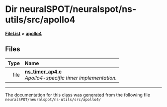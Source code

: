 

# Dir neuralSPOT/neuralspot/ns-utils/src/apollo4



[**FileList**](files.md) **>** [**apollo4**](dir_f4b6e016fb89d71f6ddac0c53471985d.md)












## Files

| Type | Name |
| ---: | :--- |
| file | [**ns\_timer\_ap4.c**](ns__timer__ap4_8c.md) <br>_Apollo4-specific timer implementation._  |



























































------------------------------
The documentation for this class was generated from the following file `neuralSPOT/neuralspot/ns-utils/src/apollo4/`

